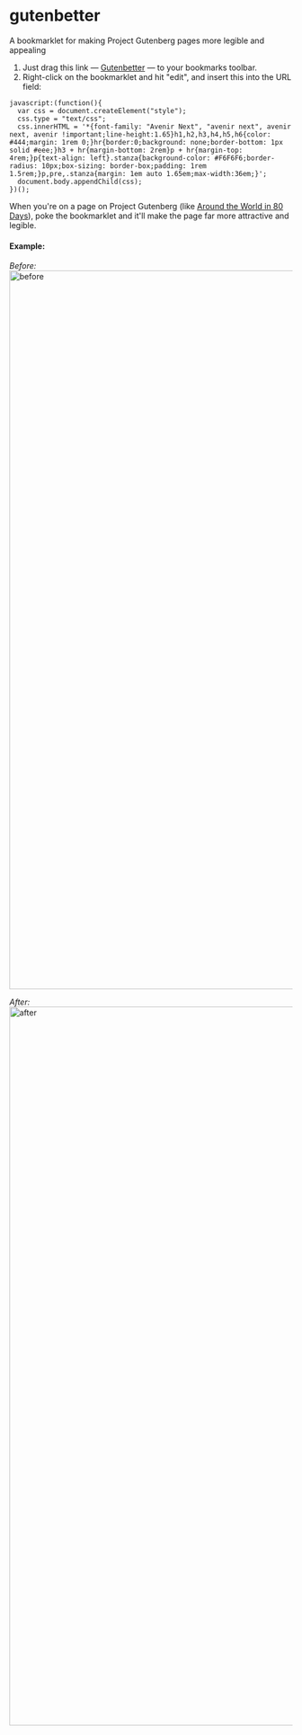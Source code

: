 # gutenbetter
A bookmarklet for making Project Gutenberg pages more legible and appealing

1. Just drag this link — [Gutenbetter]() — to your bookmarks toolbar.
2. Right-click on the bookmarklet and hit "edit", and insert this into the URL field:
```
javascript:(function(){
  var css = document.createElement("style");
  css.type = "text/css";
  css.innerHTML = '*{font-family: "Avenir Next", "avenir next", avenir next, avenir !important;line-height:1.65}h1,h2,h3,h4,h5,h6{color: #444;margin: 1rem 0;}hr{border:0;background: none;border-bottom: 1px solid #eee;}h3 + hr{margin-bottom: 2rem}p + hr{margin-top: 4rem;}p{text-align: left}.stanza{background-color: #F6F6F6;border-radius: 10px;box-sizing: border-box;padding: 1rem 1.5rem;}p,pre,.stanza{margin: 1em auto 1.65em;max-width:36em;}';
  document.body.appendChild(css);
})();
```

When you're on a page on Project Gutenberg (like [Around the World in 80 Days](https://www.gutenberg.org/files/103/103-h/103-h.htm)), poke the bookmarklet and it'll make the page far more attractive and legible.

#### Example:

*Before:*
<img width="1280" alt="before" src="https://cloud.githubusercontent.com/assets/22547/8819071/907a4758-2ffd-11e5-8f36-d8b319e7494c.png">

*After:*
<img width="1280" alt="after" src="https://cloud.githubusercontent.com/assets/22547/8819072/907d3aee-2ffd-11e5-87b5-6040c82c86b2.png">
